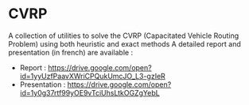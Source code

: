 # CVRP
A collection of utilities to solve the CVRP (Capacitated Vehicle Routing Problem) using both heuristic and exact methods
A detailed report and presentation (in french) are available :
- Report : https://drive.google.com/open?id=1yyUzfPaavXWriCPQukUmcJO_L3-gzIeR
- Presentation : https://drive.google.com/open?id=1y0g37rtf99yOE9vTciUhsLtkOGZgYebL
